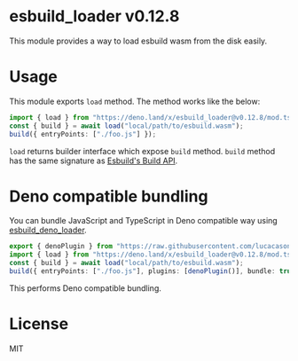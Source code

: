 # esbuild_loader v0.12.8

This module provides a way to load esbuild wasm from the disk easily.

# Usage

This module exports `load` method. The method works like the below:

```ts
import { load } from "https://deno.land/x/esbuild_loader@v0.12.8/mod.ts";
const { build } = await load("local/path/to/esbuild.wasm");
build({ entryPoints: ["./foo.js"] });
```

`load` returns builder interface which expose `build` method. `build` method has the same signature as [Esbuild's Build API](https://esbuild.github.io/api/#build-api).

# Deno compatible bundling

You can bundle JavaScript and TypeScript in Deno compatible way using [esbuild_deno_loader](https://github.com/lucacasonato/esbuild_deno_loader).

```ts
export { denoPlugin } from "https://raw.githubusercontent.com/lucacasonato/esbuild_deno_loader/fa2219c3df9494da6c33e3e4dffb1a33b5cc0345/mod.ts";
import { load } from "https://deno.land/x/esbuild_loader@v0.12.8/mod.ts";
const { build } = await load("local/path/to/esbuild.wasm");
build({ entryPoints: ["./foo.js"], plugins: [denoPlugin()], bundle: true });
```

This performs Deno compatible bundling.

# License

MIT
